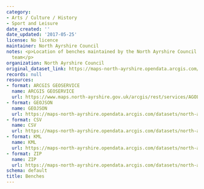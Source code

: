 ```yaml
---
category:
- Arts / Culture / History
- Sport and Leisure
date_created: ''
date_updated: '2017-05-25'
license: No licence
maintainer: North Ayrshire Council
notes: <p>Location of benches maintained by the North Ayrshire Council Streetscene
  team</p>
organization: North Ayrshire Council
original_dataset_link: https://maps-north-ayrshire.opendata.arcgis.com/maps/north-ayrshire::benches
records: null
resources:
- format: ARCGIS GEOSERVICE
  name: ARCGIS GEOSERVICE
  url: https://www.maps.north-ayrshire.gov.uk/arcgis/rest/services/AGOL/Open_Data_Portal2/MapServer/5
- format: GEOJSON
  name: GEOJSON
  url: https://maps-north-ayrshire.opendata.arcgis.com/datasets/north-ayrshire::benches.geojson?outSR=%7B%22latestWkid%22%3A27700%2C%22wkid%22%3A27700%7D
- format: CSV
  name: CSV
  url: https://maps-north-ayrshire.opendata.arcgis.com/datasets/north-ayrshire::benches.csv?outSR=%7B%22latestWkid%22%3A27700%2C%22wkid%22%3A27700%7D
- format: KML
  name: KML
  url: https://maps-north-ayrshire.opendata.arcgis.com/datasets/north-ayrshire::benches.kml?outSR=%7B%22latestWkid%22%3A27700%2C%22wkid%22%3A27700%7D
- format: ZIP
  name: ZIP
  url: https://maps-north-ayrshire.opendata.arcgis.com/datasets/north-ayrshire::benches.zip?outSR=%7B%22latestWkid%22%3A27700%2C%22wkid%22%3A27700%7D
schema: default
title: Benches
---
```

